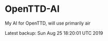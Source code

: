 # OpenTTD-AI
My AI for OpenTTD, will use primarily air

Latest backup: Sun Aug 25 18:20:01 UTC 2019
